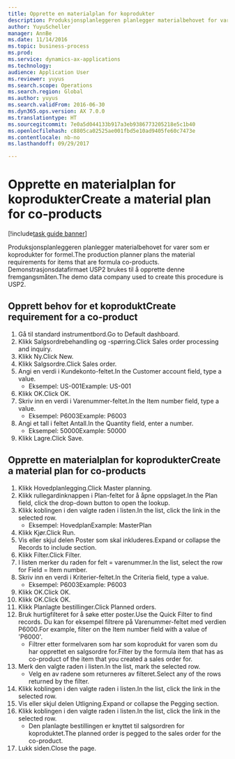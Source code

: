 ```yaml
--- 
title: Opprette en materialplan for koprodukter
description: Produksjonsplanleggeren planlegger materialbehovet for varer som er koprodukter for formel.
author: YuyuScheller
manager: AnnBe
ms.date: 11/14/2016
ms.topic: business-process
ms.prod: 
ms.service: dynamics-ax-applications
ms.technology: 
audience: Application User
ms.reviewer: yuyus
ms.search.scope: Operations
ms.search.region: Global
ms.author: yuyus
ms.search.validFrom: 2016-06-30
ms.dyn365.ops.version: AX 7.0.0
ms.translationtype: HT
ms.sourcegitcommit: 7e0a5d044133b917a3eb9386773205218e5c1b40
ms.openlocfilehash: c8805ca02525ae001fbd5e10ad9405fe60c7473e
ms.contentlocale: nb-no
ms.lasthandoff: 09/29/2017

---
```

# <a name="create-a-material-plan-for-co-products"></a><span data-ttu-id="785f2-103">Opprette en materialplan for koprodukter</span><span class="sxs-lookup"><span data-stu-id="785f2-103">Create a material plan for co-products</span></span>

[!include[task guide banner](../../includes/task-guide-banner.md)]

<span data-ttu-id="785f2-104">Produksjonsplanleggeren planlegger materialbehovet for varer som er koprodukter for formel.</span><span class="sxs-lookup"><span data-stu-id="785f2-104">The production planner plans the material requirements for items that are formula co-products.</span></span> <span data-ttu-id="785f2-105">Demonstrasjonsdatafirmaet USP2 brukes til å opprette denne fremgangsmåten.</span><span class="sxs-lookup"><span data-stu-id="785f2-105">The demo data company used to create this procedure is USP2.</span></span>


## <a name="create-requirement-for-a-co-product"></a><span data-ttu-id="785f2-106">Opprett behov for et koprodukt</span><span class="sxs-lookup"><span data-stu-id="785f2-106">Create requirement for a co-product</span></span>
1. <span data-ttu-id="785f2-107">Gå til standard instrumentbord.</span><span class="sxs-lookup"><span data-stu-id="785f2-107">Go to Default dashboard.</span></span>
2. <span data-ttu-id="785f2-108">Klikk Salgsordrebehandling og -spørring.</span><span class="sxs-lookup"><span data-stu-id="785f2-108">Click Sales order processing and inquiry.</span></span>
3. <span data-ttu-id="785f2-109">Klikk Ny.</span><span class="sxs-lookup"><span data-stu-id="785f2-109">Click New.</span></span>
4. <span data-ttu-id="785f2-110">Klikk Salgsordre.</span><span class="sxs-lookup"><span data-stu-id="785f2-110">Click Sales order.</span></span>
5. <span data-ttu-id="785f2-111">Angi en verdi i Kundekonto-feltet.</span><span class="sxs-lookup"><span data-stu-id="785f2-111">In the Customer account field, type a value.</span></span>
    * <span data-ttu-id="785f2-112">Eksempel: US-001</span><span class="sxs-lookup"><span data-stu-id="785f2-112">Example: US-001</span></span>  
6. <span data-ttu-id="785f2-113">Klikk OK.</span><span class="sxs-lookup"><span data-stu-id="785f2-113">Click OK.</span></span>
7. <span data-ttu-id="785f2-114">Skriv inn en verdi i Varenummer-feltet.</span><span class="sxs-lookup"><span data-stu-id="785f2-114">In the Item number field, type a value.</span></span>
    * <span data-ttu-id="785f2-115">Eksempel: P6003</span><span class="sxs-lookup"><span data-stu-id="785f2-115">Example: P6003</span></span>  
8. <span data-ttu-id="785f2-116">Angi et tall i feltet Antall.</span><span class="sxs-lookup"><span data-stu-id="785f2-116">In the Quantity field, enter a number.</span></span>
    * <span data-ttu-id="785f2-117">Eksempel: 50000</span><span class="sxs-lookup"><span data-stu-id="785f2-117">Example: 50000</span></span>  
9. <span data-ttu-id="785f2-118">Klikk Lagre.</span><span class="sxs-lookup"><span data-stu-id="785f2-118">Click Save.</span></span>

## <a name="create-a-material-plan-for-co-products"></a><span data-ttu-id="785f2-119">Opprette en materialplan for koprodukter</span><span class="sxs-lookup"><span data-stu-id="785f2-119">Create a material plan for co-products</span></span>
1. <span data-ttu-id="785f2-120">Klikk Hovedplanlegging.</span><span class="sxs-lookup"><span data-stu-id="785f2-120">Click Master planning.</span></span>
2. <span data-ttu-id="785f2-121">Klikk rullegardinknappen i Plan-feltet for å åpne oppslaget.</span><span class="sxs-lookup"><span data-stu-id="785f2-121">In the Plan field, click the drop-down button to open the lookup.</span></span>
3. <span data-ttu-id="785f2-122">Klikk koblingen i den valgte raden i listen.</span><span class="sxs-lookup"><span data-stu-id="785f2-122">In the list, click the link in the selected row.</span></span>
    * <span data-ttu-id="785f2-123">Eksempel: Hovedplan</span><span class="sxs-lookup"><span data-stu-id="785f2-123">Example: MasterPlan</span></span>  
4. <span data-ttu-id="785f2-124">Klikk Kjør.</span><span class="sxs-lookup"><span data-stu-id="785f2-124">Click Run.</span></span>
5. <span data-ttu-id="785f2-125">Vis eller skjul delen Poster som skal inkluderes.</span><span class="sxs-lookup"><span data-stu-id="785f2-125">Expand or collapse the Records to include section.</span></span>
6. <span data-ttu-id="785f2-126">Klikk Filter.</span><span class="sxs-lookup"><span data-stu-id="785f2-126">Click Filter.</span></span>
7. <span data-ttu-id="785f2-127">I listen merker du raden for felt = varenummer.</span><span class="sxs-lookup"><span data-stu-id="785f2-127">In the list, select the row for Field = Item number.</span></span>
8. <span data-ttu-id="785f2-128">Skriv inn en verdi i Kriterier-feltet.</span><span class="sxs-lookup"><span data-stu-id="785f2-128">In the Criteria field, type a value.</span></span>
    * <span data-ttu-id="785f2-129">Eksempel: P6003</span><span class="sxs-lookup"><span data-stu-id="785f2-129">Example: P6003</span></span>  
9. <span data-ttu-id="785f2-130">Klikk OK.</span><span class="sxs-lookup"><span data-stu-id="785f2-130">Click OK.</span></span>
10. <span data-ttu-id="785f2-131">Klikk OK.</span><span class="sxs-lookup"><span data-stu-id="785f2-131">Click OK.</span></span>
11. <span data-ttu-id="785f2-132">Klikk Planlagte bestillinger.</span><span class="sxs-lookup"><span data-stu-id="785f2-132">Click Planned orders.</span></span>
12. <span data-ttu-id="785f2-133">Bruk hurtigfilteret for å søke etter poster.</span><span class="sxs-lookup"><span data-stu-id="785f2-133">Use the Quick Filter to find records.</span></span> <span data-ttu-id="785f2-134">Du kan for eksempel filtrere på Varenummer-feltet med verdien P6000.</span><span class="sxs-lookup"><span data-stu-id="785f2-134">For example, filter on the Item number field with a value of 'P6000'.</span></span>
    * <span data-ttu-id="785f2-135">Filtrer etter formelvaren som har som koprodukt for varen som du har opprettet en salgsordre for.</span><span class="sxs-lookup"><span data-stu-id="785f2-135">Filter by the formula item that has as co-product of the item that you created a sales order for.</span></span>  
13. <span data-ttu-id="785f2-136">Merk den valgte raden i listen.</span><span class="sxs-lookup"><span data-stu-id="785f2-136">In the list, mark the selected row.</span></span>
    * <span data-ttu-id="785f2-137">Velg en av radene som returneres av filteret.</span><span class="sxs-lookup"><span data-stu-id="785f2-137">Select any of the rows returned by the filter.</span></span>  
14. <span data-ttu-id="785f2-138">Klikk koblingen i den valgte raden i listen.</span><span class="sxs-lookup"><span data-stu-id="785f2-138">In the list, click the link in the selected row.</span></span>
15. <span data-ttu-id="785f2-139">Vis eller skjul delen Utligning.</span><span class="sxs-lookup"><span data-stu-id="785f2-139">Expand or collapse the Pegging section.</span></span>
16. <span data-ttu-id="785f2-140">Klikk koblingen i den valgte raden i listen.</span><span class="sxs-lookup"><span data-stu-id="785f2-140">In the list, click the link in the selected row.</span></span>
    * <span data-ttu-id="785f2-141">Den planlagte bestillingen er knyttet til salgsordren for koproduktet.</span><span class="sxs-lookup"><span data-stu-id="785f2-141">The planned order is pegged to the sales order for the co-product.</span></span>  
17. <span data-ttu-id="785f2-142">Lukk siden.</span><span class="sxs-lookup"><span data-stu-id="785f2-142">Close the page.</span></span>



